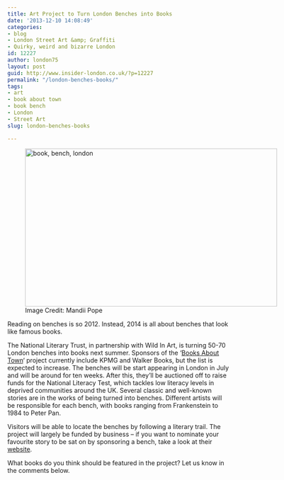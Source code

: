 ```yaml
---
title: Art Project to Turn London Benches into Books
date: '2013-12-10 14:08:49'
categories:
- blog
- London Street Art &amp; Graffiti
- Quirky, weird and bizarre London
id: 12227
author: london75
layout: post
guid: http://www.insider-london.co.uk/?p=12227
permalink: "/london-benches-books/"
tags:
- art
- book about town
- book bench
- London
- Street Art
slug: london-benches-books

---
```

<figure style="width: 569px" class="wp-caption aligncenter"><img class="  " title="book bench" alt="book, bench, london" src="http://imageshack.com/a/img560/9451/mvw7.png" width="569" height="357" /><figcaption class="wp-caption-text">Image Credit: Mandii Pope</figcaption></figure> 

<p dir="ltr">
  Reading on benches is so 2012. Instead, 2014 is all about benches that look like famous books.
</p>

<p dir="ltr">
  The National Literary Trust, in partnership with Wild In Art, is turning 50-70 London benches into books next summer. Sponsors of the &#8216;<a href="http://www.literacytrust.org.uk/support/corporate/book_benches" target="_blank">Books About Town</a>&#8216; project currently include KPMG and Walker Books, but the list is expected to increase. The benches will be start appearing in London in July and will be around for ten weeks. After this, they&#8217;ll be auctioned off to raise funds for the National Literacy Test, which tackles low literacy levels in deprived communities around the UK. Several classic and well-known stories are in the works of being turned into benches. Different artists will be responsible for each bench, with books ranging from Frankenstein to 1984 to Peter Pan.
</p>

<p dir="ltr">
  Visitors will be able to locate the benches by following a literary trail. The project will largely be funded by business – if you want to nominate your favourite story to be sat on by sponsoring a bench, take a look at their <a href="http://www.literacytrust.org.uk/support/corporate/book_benches">website</a>.
</p>

<p dir="ltr">
  What books do you think should be featured in the project? Let us know in the comments below.
</p>

&nbsp;